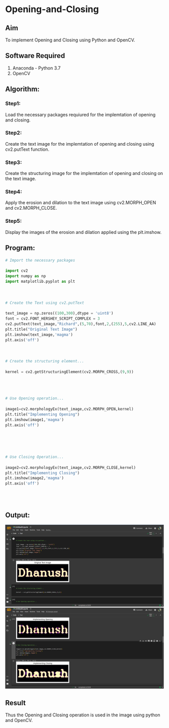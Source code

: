# Opening-and-Closing

## Aim
To implement Opening and Closing using Python and OpenCV.

## Software Required
1. Anaconda - Python 3.7
2. OpenCV
## Algorithm:
### Step1:
Load the necessary packages requiured for the implemtation of opening and closing.



### Step2:
Create the text image for the implemtation of opening and closing using cv2.putText function.


### Step3:
Create the structuring image for the implemtation of opening and closing on the text image.


### Step4:
Apply the erosion and dilation to the text image using cv2.MORPH_OPEN and cv2.MORPH_CLOSE.


### Step5:
Display the images of the erosion and dilation applied using the plt.imshow.


 
## Program:

``` Python
# Import the necessary packages

import cv2
import numpy as np
import matplotlib.pyplot as plt



# Create the Text using cv2.putText

text_image = np.zeros((100,300),dtype = 'uint8')
font = cv2.FONT_HERSHEY_SCRIPT_COMPLEX = 3
cv2.putText(text_image,"Richard",(5,70),font,2,(255),5,cv2.LINE_AA)
plt.title("Original Text Image")
plt.imshow(text_image,'magma')
plt.axis('off')



# Create the structuring element...

kernel = cv2.getStructuringElement(cv2.MORPH_CROSS,(9,9))




# Use Opening operation...

image1=cv2.morphologyEx(text_image,cv2.MORPH_OPEN,kernel)
plt.title("Implementing Opening")
plt.imshow(image1,'magma')
plt.axis('off')





# Use Closing Operation...

image2=cv2.morphologyEx(text_image,cv2.MORPH_CLOSE,kernel)
plt.title("Implementing Closing")
plt.imshow(image2,'magma')
plt.axis('off')





```
## Output:

![output](1.png)
![output](2.png)

## Result
Thus the Opening and Closing operation is used in the image using python and OpenCV.
